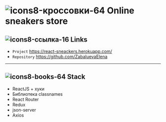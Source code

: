 # ![icons8-кроссовки-64](https://user-images.githubusercontent.com/86833667/130627343-4d66a486-2608-4618-b18f-2b6f7b783116.png) Online sneakers store

## ![icons8-ссылка-16](https://user-images.githubusercontent.com/86833667/130625398-7fb3e35c-6e01-439c-b617-f9c35bda2951.png) Links
- `Project` https://react-sneackers.herokuapp.com/
- `Repository` https://github.com/ZabaluevaElena

---

## ![icons8-books-64](https://user-images.githubusercontent.com/86833667/130625232-66d2542b-6a69-43f5-9234-b1656960ab91.png) Stack

- ReactJS + хуки
- Библиотека classnames
- React Router
- Redux
- json-server
- Axios
